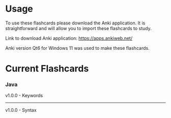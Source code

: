 # Usage
To use these flashcards please download the Anki application. It is straightforward and will allow you to import these flashcards to study.

Link to download Anki application: https://apps.ankiweb.net/

Anki version Qt6 for Windows 11 was used to make these flashcards.

# Current Flashcards
### Java
v1.0.0	- Keywords
<hr>
v1.0.0	- Syntax